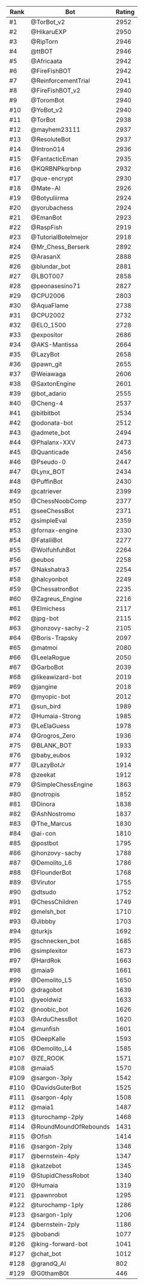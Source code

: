 Rank|Bot|Rating
---|---|---
#1|@TorBot_v2|2952
#2|@HikaruEXP|2950
#3|@RipTorn|2946
#4|@ttBOT|2946
#5|@Africaata|2942
#6|@FireFishBOT|2942
#7|@ReinforcementTrial|2941
#8|@FireFishBOT_v2|2940
#9|@ToromBot|2940
#10|@YoBot_v2|2940
#11|@TorBot|2938
#12|@mayhem23111|2937
#13|@ResoluteBot|2937
#14|@Intron014|2936
#15|@FantacticEman|2935
#16|@KQRBNPkqrbnp|2932
#17|@que-encrypt|2930
#18|@Mate-AI|2926
#19|@Botyuliirma|2924
#20|@yorubachess|2924
#21|@EmanBot|2923
#22|@RaspFish|2919
#23|@TutorialBotelmejor|2918
#24|@Mr_Chess_Berserk|2892
#25|@ArasanX|2888
#26|@blundar_bot|2881
#27|@LBOT007|2858
#28|@peonasesino71|2827
#29|@CPU2006|2803
#30|@AquaFlame|2738
#31|@CPU2002|2732
#32|@ELO_1500|2728
#33|@expositor|2686
#34|@AKS-Mantissa|2664
#35|@LazyBot|2658
#36|@pawn_git|2655
#37|@Weiawaga|2606
#38|@SaxtonEngine|2601
#39|@bot_adario|2555
#40|@Cheng-4|2537
#41|@bitbitbot|2534
#42|@odonata-bot|2512
#43|@admete_bot|2494
#44|@Phalanx-XXV|2473
#45|@Quanticade|2456
#46|@Pseudo-0|2447
#47|@Lynx_BOT|2434
#48|@PuffinBot|2430
#49|@catriever|2399
#50|@ChessNoobComp|2377
#51|@seeChessBot|2371
#52|@simpleEval|2359
#53|@fornax-engine|2330
#54|@FataliiBot|2277
#55|@WolfuhfuhBot|2264
#56|@eubos|2258
#57|@Nakshatra3|2254
#58|@halcyonbot|2249
#59|@ChessatronBot|2235
#60|@Zagreus_Engine|2216
#61|@Elmichess|2117
#62|@jpg-bot|2115
#63|@honzovy-sachy-2|2105
#64|@Boris-Trapsky|2097
#65|@matmoi|2080
#66|@LeelaRogue|2050
#67|@GarboBot|2039
#68|@likeawizard-bot|2019
#69|@jangine|2018
#70|@myopic-bot|2012
#71|@sun_bird|1989
#72|@Humaia-Strong|1985
#73|@LeElaGuess|1978
#74|@Grogros_Zero|1936
#75|@BLANK_BOT|1933
#76|@baby_eubos|1932
#77|@LazyBotJr|1914
#78|@zeekat|1912
#79|@SimpleChessEngine|1863
#80|@notropis|1852
#81|@Dinora|1838
#82|@AshNostromo|1837
#83|@The_Marcus|1830
#84|@ai-con|1810
#85|@postbot|1795
#86|@honzovy-sachy|1788
#87|@Demolito_L6|1786
#88|@FlounderBot|1768
#89|@Virutor|1755
#90|@dtsudo|1752
#91|@ChessChildren|1749
#92|@melsh_bot|1710
#93|@Jibbby|1703
#94|@turkjs|1692
#95|@schnecken_bot|1685
#96|@simplexitor|1673
#97|@HardRok|1663
#98|@maia9|1661
#99|@Demolito_L5|1650
#100|@dragobot|1639
#101|@yeoldwiz|1633
#102|@noobic_bot|1626
#103|@ArduChessBot|1620
#104|@munfish|1601
#105|@DeepKalle|1593
#106|@Demolito_L4|1585
#107|@ZE_ROOK|1571
#108|@maia5|1570
#109|@sargon-3ply|1542
#110|@DavidsGuterBot|1525
#111|@sargon-4ply|1508
#112|@maia1|1487
#113|@turochamp-2ply|1468
#114|@RoundMoundOfRebounds|1431
#115|@Ofish|1414
#116|@sargon-2ply|1348
#117|@bernstein-4ply|1347
#118|@katzebot|1345
#119|@StupidChessRobot|1340
#120|@Humaia|1319
#121|@pawnrobot|1295
#122|@turochamp-1ply|1286
#123|@sargon-1ply|1206
#124|@bernstein-2ply|1186
#125|@bobandi|1077
#126|@king-forward-bot|1041
#127|@chat_bot|1012
#128|@grandQ_AI|802
#129|@G0thamB0t|446
